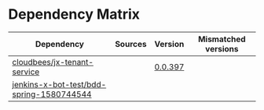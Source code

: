 # Dependency Matrix

Dependency | Sources | Version | Mismatched versions
---------- | ------- | ------- | -------------------
[cloudbees/jx-tenant-service](https://github.com/cloudbees/jx-tenant-service) |  | [0.0.397](https://github.com/cloudbees/jx-tenant-service/releases/tag/v0.0.397) | 
[jenkins-x-bot-test/bdd-spring-1580744544](https://github.com/jenkins-x-bot-test/bdd-spring-1580744544.git) |  | []() | 
